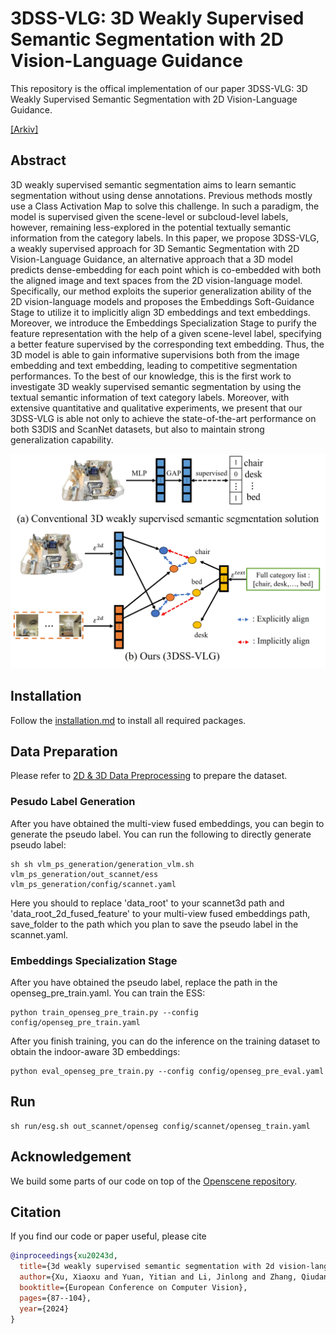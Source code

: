 # 3DSS-VLG: 3D Weakly Supervised Semantic Segmentation with 2D Vision-Language Guidance
This repository is the offical implementation of our paper 3DSS-VLG: 3D Weakly Supervised Semantic Segmentation with 2D Vision-Language Guidance.

[[Arkiv]](https://arxiv.org/abs/2407.09826)

## Abstract

3D weakly supervised semantic segmentation aims to learn semantic segmentation without using dense annotations. Previous methods mostly use a Class Activation Map to solve this challenge. 
  In such a paradigm, the model is supervised given the scene-level or subcloud-level labels, however, remaining less-explored in the potential textually semantic information from the category labels.
  In this paper, we propose 3DSS-VLG,  a weakly supervised approach for 3D Semantic Segmentation with 2D Vision-Language Guidance, an alternative approach that a 3D model predicts dense-embedding for each point which is co-embedded with both the aligned image and text spaces from the 2D vision-language model. Specifically, our method exploits the superior generalization ability of the 2D vision-language models and proposes the Embeddings Soft-Guidance Stage to utilize it to implicitly align 3D embeddings and text embeddings. Moreover, we introduce the Embeddings Specialization Stage to purify the feature representation with the help of a given scene-level label, specifying a better feature supervised by the corresponding text embedding. Thus, the 3D model is able to gain informative supervisions both from the image embedding and text embedding, leading to competitive segmentation performances. To the best of our knowledge, this is the first work to investigate 3D weakly supervised semantic segmentation by using the textual semantic information of text category labels. Moreover, with extensive quantitative and qualitative experiments, we present that our 3DSS-VLG is able not only to achieve the state-of-the-art performance on both S3DIS and ScanNet datasets, but also to maintain strong generalization capability.

![](./img/backbone.jpg)

## Installation
Follow the [installation.md](installation.md) to install all required packages.

## Data Preparation

Please refer to [2D & 3D Data Preprocessing](https://github.com/pengsongyou/openscene/blob/main/scripts/preprocess/README.md) to prepare the dataset.


### Pesudo Label Generation
After you have obtained the multi-view fused embeddings, you can begin to generate the pseudo label. You can run the following to directly generate pseudo label:

```
sh sh vlm_ps_generation/generation_vlm.sh vlm_ps_generation/out_scannet/ess vlm_ps_generation/config/scannet.yaml
```
Here you should to replace 'data_root' to your scannet3d path and 'data_root_2d_fused_feature' to your multi-view fused embeddings path, save_folder to the path which you plan to save the pseudo label in the scannet.yaml.

<!-- Alternatively, we have provided the preprocessed pseudo label in the [link](). -->

### Embeddings Specialization Stage
After you have obtained the pseudo label, replace the path in the openseg_pre_train.yaml. You can train the ESS:
```
python train_openseg_pre_train.py --config config/openseg_pre_train.yaml
```

After you finish training, you can do the inference on the training dataset to obtain the indoor-aware 3D embeddings:
```
python eval_openseg_pre_train.py --config config/openseg_pre_eval.yaml
```


## Run

```
sh run/esg.sh out_scannet/openseg config/scannet/openseg_train.yaml
```

## Acknowledgement
We build some parts of our code on top of the [Openscene repository](https://github.com/pengsongyou/openscene).


## Citation
If you find our code or paper useful, please cite
```bibtex
@inproceedings{xu20243d,
  title={3d weakly supervised semantic segmentation with 2d vision-language guidance},
  author={Xu, Xiaoxu and Yuan, Yitian and Li, Jinlong and Zhang, Qiudan and Jie, Zequn and Ma, Lin and Tang, Hao and Sebe, Nicu and Wang, Xu},
  booktitle={European Conference on Computer Vision},
  pages={87--104},
  year={2024}
}
```
